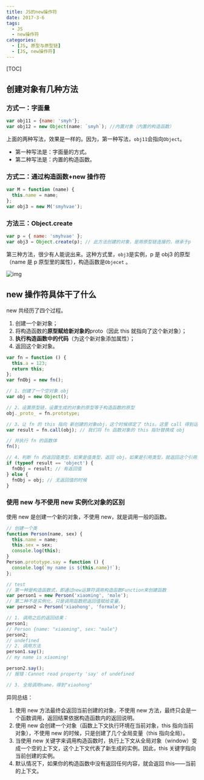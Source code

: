 ```yaml
---
title: JS的new操作符
date: 2017-3-6
tags:
  - JS
  - new操作符
categories:
  - [JS, 原型与原型链]
  - [JS, new操作符]
---
```


[TOC]

## 创建对象有几种方法

### 方式一：字面量

```js
var obj11 = {name: 'smyh'};
var obj12 = new Object(name: `smyh`); //内置对象（内置的构造函数）
```

上面的两种写法，效果是一样的。因为，第一种写法，`obj11`会指向`Object`。

- 第一种写法是：字面量的方式。
- 第二种写法是：内置的构造函数。

### 方式二：通过构造函数+new 操作符

```javascript
var M = function (name) {
  this.name = name;
};
var obj3 = new M('smyhvae');
```

### 方法三：Object.create

```javascript
var p = { name: 'smyhvae' };
var obj3 = Object.create(p); // 此方法创建的对象，是用原型链连接的，继承于p
```

第三种方法，很少有人能说出来。这种方式里，`obj3`是实例，p 是 obj3 的原型（name 是 p 原型里的属性），构造函数是`Objecet` 。

![img](http://img.smyhvae.com/20180306_1633.png)

## new 操作符具体干了什么

new 共经历了四个过程。

1. 创建一个新对象；
2. 将构造函数的**原型赋给新对象的**proto（因此 this 就指向了这个新对象）；
3. **执行构造函数中的代码**（为这个新对象添加属性）；
4. 返回这个新对象。

```js
var fn = function () {
  this.a = 123;
  return this;
};
var fnObj = new fn();

// 1、创建了一个空对象 obj
var obj = new Object();

// 2、设置原型链，设置生成的对象的原型等于构造函数的原型
obj._proto_ = fn.prototype;

// 3、让 fn 的 this 指向 新创建的对象obj，这个时候绑定了 this。这里 call 得到运行的结果
var result = fn.call(obj); // 我们将 fn 函数对象的 this 指针替换成 obj

// 并执行 fn 的函数体
fn();

// 4、判断 fn 的返回值类型，如果是值类型，返回 obj。如果是引用类型，就返回这个引用类型的对象。
if (typeof result == 'object') {
  fnObj = result; // 有返回值
} else {
  fnObj = obj; // 无返回值的时候
}
```

### 使用 new 与不使用 new 实例化对象的区别

使用 new 是创建一个新的对象，不使用 new，就是调用一般的函数。

```js
// 创建一个类
function Person(name, sex) {
  this.name = name;
  this.sex = sex;
  console.log(this);
}
Person.prototype.say = function () {
  console.log(`my name is ${this.name}!`);
};

// test
// 第一种是构造函数式，即通过new运算符调用构造函数Function来创建函数
var person1 = new Person('xiaoming', 'male');
// 第二种不是实例化，只是调用函数把返回值赋给变量。
var person2 = Person('xiaohong', 'formale');

// 1. 调用之后的返回结果：
person1;
// Person {name: "xiaoming", sex: "male"}
person2;
// undefined
// 2. 调用方法
person1.say();
// my name is xiaoming!

person2.say();
// 报错：Cannot read property 'say' of undefined

// 3. 全局调用name，得到"xiaohong"
```

异同总结：

1. 使用 new 方法最终会返回当前创建的对象，不使用 new 方法，最终只会是一个函数调用，返回结果依据构造函数内的返回说明。
2. 使用 new 会创建一个对象（函数上下文执行环境在当前对象，this 指向当前对象），不使用 new 的时候，只是创建了几个全局变量（this 指向全局）。
3. 当使用 new 关键字来调用构造函数时，执行上下文从全局对象（window）变成一个空的上下文，这个上下文代表了新生成的实例。因此，this 关键字指向当前创建的实例。
4. 默认情况下，如果你的构造函数中没有返回任何内容，就会返回 this——当前的上下文。
